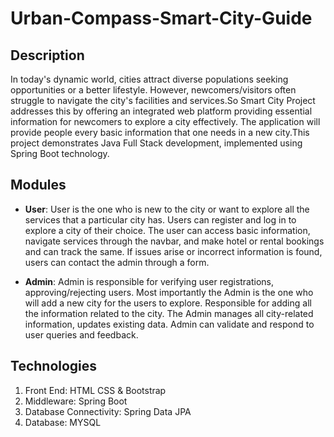 # Urban-Compass-Smart-City-Guide

## Description
In today's dynamic world, cities attract diverse populations seeking opportunities or a better lifestyle. However, newcomers/visitors often struggle to navigate the city's facilities and services.So Smart City Project addresses this by offering an integrated web platform providing essential information for newcomers to explore a city effectively. The application will provide people every basic information that one needs in a new city.This project demonstrates Java Full Stack development, implemented using Spring Boot technology.

## Modules 
- **User**: User is the one who is new to the city or want to explore all the services that a particular city has. Users can register and log in to explore a city of their choice. The user can access basic information, navigate services through the navbar, and make hotel or rental bookings and can track the same. If issues arise or incorrect information is found, users can contact the admin through a form.

+ **Admin**: Admin is responsible for verifying user registrations, approving/rejecting users. Most importantly the Admin is the one who will add a new city for the users to explore. Responsible for adding all the information related to the city. The Admin manages all city-related information, updates existing data. Admin can validate and respond to user queries and feedback. 

## Technologies
1. Front End: HTML CSS & Bootstrap
2. Middleware: Spring Boot
3. Database Connectivity: Spring Data JPA
4. Database: MYSQL
